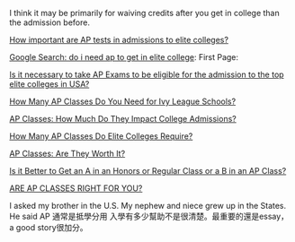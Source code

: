 I think it may be primarily for waiving credits after you get in college than the admission before.

[How important are AP tests in admissions to elite colleges?](https://www.quora.com/How-important-are-AP-tests-in-admissions-to-elite-colleges)

[Google Search: do i need ap to get in elite college](https://www.google.com/search?q=do+i+need+ap+to+get+in+elite+college&ei=sr5-ZMv5B9WtoASBloLYBQ&ved=0ahUKEwjLmqbK763_AhXVFogKHQGLAFsQ4dUDCA8&uact=5&oq=do+i+need+ap+to+get+in+elite+college&gs_lcp=Cgxnd3Mtd2l6LXNlcnAQAzIFCCEQoAEyBQghEKABMgUIIRCgAToLCAAQigUQhgMQsAM6BwghEKABEApKBAhBGAFQwgdY6hBg-hFoAnAAeACAAWOIAaAEkgEBN5gBAKABAcABAcgBBA&sclient=gws-wiz-serp
): First Page:

[Is it necessary to take AP Exams to be eligible for the admission to the top elite colleges in USA?](https://www.quora.com/Is-it-necessary-to-take-AP-Exams-to-be-eligible-for-the-admission-to-the-top-elite-colleges-in-USA)

[How Many AP Classes Do You Need for Ivy League Schools?](https://blog.prepscholar.com/how-many-ap-classes-do-you-need-for-ivy-league-schools
)

[AP Classes: How Much Do They Impact College Admissions?](https://blog.collegevine.com/do-colleges-care-about-ap-classes
)

[How Many AP Classes Do Elite Colleges Require?](https://thecollegesolution.com/how-many-ap-classes-do-elite-college-require/
)

[AP Classes: Are They Worth It?](https://www.bestcolleges.com/blog/ap-classes-are-they-worth-it/
)

[Is it Better to Get an A in an Honors or Regular Class or a B in an AP Class?](https://goingivy.com/articles/better-get-honors-regular-class-b-ap-class/)

[ARE AP CLASSES RIGHT FOR YOU?](https://www.elitehometutoring.com/are-ap-classes-right-for-you/
)

I asked my brother in the U.S. My nephew and niece grew up in the States. He said AP 通常是抵學分用 入學有多少幫助不是很清楚。最重要的還是essay，a good story很加分。

